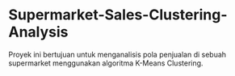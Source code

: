 # Supermarket-Sales-Clustering-Analysis
Proyek ini bertujuan untuk menganalisis pola penjualan di sebuah supermarket menggunakan algoritma K-Means Clustering.
